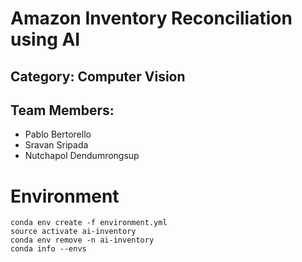 # Amazon Inventory Reconciliation using AI
## Category: Computer Vision
## Team Members: 
- Pablo Bertorello 
- Sravan Sripada 
- Nutchapol Dendumrongsup

# Environment

```
conda env create -f environment.yml
source activate ai-inventory
conda env remove -n ai-inventory
conda info --envs
```
